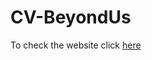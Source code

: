 # CV-BeyondUs

To check the website click <a href = "https://cv-parser-5d4l.onrender.com.">here</a>
